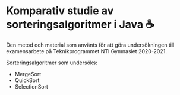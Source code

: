 # Komparativ studie av sorteringsalgoritmer i Java ☕

Den metod och material som använts för att göra undersökningen till examensarbete på Teknikprogrammet NTI Gymnasiet 2020-2021.

Sorteringsalgoritmer som undersöks:
- MergeSort
- QuickSort
- SelectionSort
